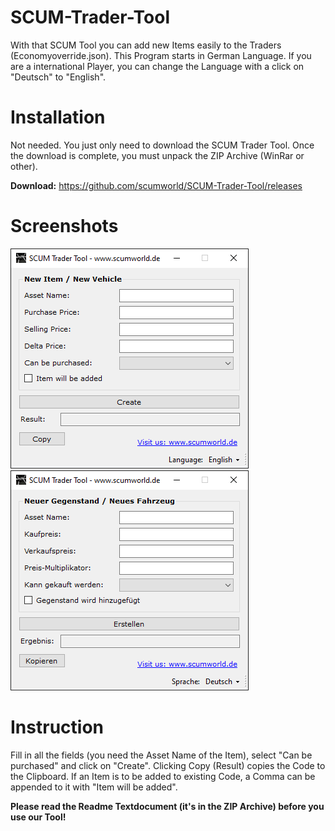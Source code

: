 # SCUM-Trader-Tool
With that SCUM Tool you can add new Items easily to the Traders (Economyoverride.json). This Program starts in German Language. If you are a international Player, you can change the Language with a click on "Deutsch" to "English".
# Installation
Not needed. You just only need to download the SCUM Trader Tool. Once the download is complete, you must unpack the ZIP Archive (WinRar or other).

**Download:**
https://github.com/scumworld/SCUM-Trader-Tool/releases
# Screenshots
![English Version](https://github.com/scumworld/SCUM-Trader-Tool/blob/main/scum-trader-tool_english.PNG?raw=true)
![German Version](https://github.com/scumworld/SCUM-Trader-Tool/blob/main/scum-trader-tool_german.PNG?raw=true)
# Instruction
Fill in all the fields (you need the Asset Name of the Item), select "Can be purchased" and click on "Create". Clicking Copy (Result) copies the Code to the Clipboard. If an Item is to be added to existing Code, a Comma can be appended to it with "Item will be added".

**Please read the Readme Textdocument (it's in the ZIP Archive) before you use our Tool!**
